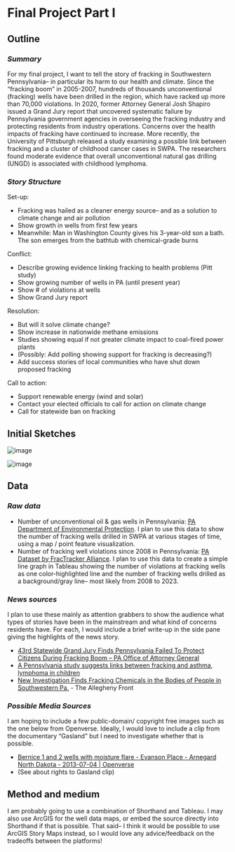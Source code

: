 
# Final Project Part I

## Outline

### _Summary_
For my final project, I want to tell the story of fracking in Southwestern Pennsylvania– in particular its harm to our health and climate. Since the “fracking boom” in 2005-2007, hundreds of thousands unconventional (fracking) wells have been drilled in the region, which have racked up more than 70,000 violations.  In 2020, former Attorney General Josh Shapiro issued a Grand Jury report that uncovered systematic failure by Pennsylvania government agencies in overseeing the fracking industry and protecting residents from industry operations. Concerns over the health impacts of fracking have continued to increase. More recently, the University of Pittsburgh released a study examining a possible link between fracking and a cluster of childhood cancer cases in SWPA. The researchers found moderate evidence that overall unconventional natural gas drilling (UNGD) is associated with childhood lymphoma.

### _Story Structure_

Set-up: 
- Fracking was hailed as a cleaner energy source– and as a solution to climate change and air pollution
- Show growth in wells from first few years
- Meanwhile: Man in Washington County gives his 3-year-old son a bath. The son emerges from the bathtub with chemical-grade burns

Conflict:
- Describe growing evidence linking fracking to health problems (Pitt study)
- Show growing number of wells in PA (until present year)
- Show # of violations at wells
- Show Grand Jury report

Resolution:
- But will it solve climate change?
- Show increase in nationwide methane emissions
- Studies showing equal if not greater climate impact to coal-fired power plants
- (Possibly: Add polling showing support for fracking is decreasing?)
- Add success stories of local communities who have shut down proposed fracking

Call to action:
- Support renewable energy (wind and solar)
- Contact your elected officials to call for action on climate change
- Call for statewide ban on fracking

## Initial Sketches

![image](https://github.com/operfetti/oliviaperfetti-repository/assets/157427926/c6fdf850-a5e0-4236-9fb2-d24215efe319)

![image](https://github.com/operfetti/oliviaperfetti-repository/assets/157427926/d2984641-983d-4c8b-8de2-ed0e291a9f43)

## Data

### _Raw data_
- Number of unconventional oil & gas wells in Pennsylvania: [PA Department of Environmental Protection]([url](https://newdata-padep-1.opendata.arcgis.com/datasets/68f5c539)). I plan to use this data to show the number of fracking wells drilled in SWPA at various stages of time, using a map / point feature visualization.
- Number of fracking well violations since 2008 in Pennsylvania: [PA Dataset by FracTracker Alliance]([url](https://carnegiemellon.maps.arcgis.com/home/item.html?id)). I plan to use this data to create a simple line graph in Tableau showing the number of violations at fracking wells as one color-highlighted line and the number of fracking wells drilled as a background/gray line– most likely from 2008 to 2023.

### _News sources_

I plan to use these mainly as attention grabbers to show the audience what types of stories have been in the mainstream and what kind of concerns residents have. For each, I would include a brief write-up in the side pane giving the highlights of the news story.
- [43rd Statewide Grand Jury Finds Pennsylvania Failed To Protect Citizens During Fracking Boom – PA Office of Attorney General]([url](https://www.attorneygeneral.gov/taking-action/43rd-statewid))
- [A Pennsylvania study suggests links between fracking and asthma, lymphoma in children]([url]([https://apnews.com/article/fracking-pennsylvania-health-environm](https://apnews.com/article/fracking-pennsylvania-health-environment-research-79dd7cfb9b3799e628b0c3667f30dcc4)))
- [New Investigation Finds Fracking Chemicals in the Bodies of People in Southwestern Pa.]([url](https://www.alleghenyfront.org/new-investigation-finds-exposure)) - The Allegheny Front

### _Possible Media Sources_
I am hoping to include a few public-domain/ copyright free images such as the one below from Openverse. Ideally, I would love to include a clip from the documentary “Gasland” but I need to investigate whether that is possible.
- [Bernice 1 and 2 wells with moisture flare - Evanson Place - Arnegard North Dakota - 2013-07-04 | Openverse]([url](https://openverse.org/image/68429da6-1cbb-4d0a-9307-80c40))
- (See about rights to Gasland clip)

## Method and medium
I am probably going to use a combination of Shorthand and Tableau. I may also use ArcGIS for the well data maps, or embed the source directly into Shorthand if that is possible.
That said– I think it would be possible to use ArcGIS Story Maps instead, so I would love any advice/feedback on the tradeoffs between the platforms!
